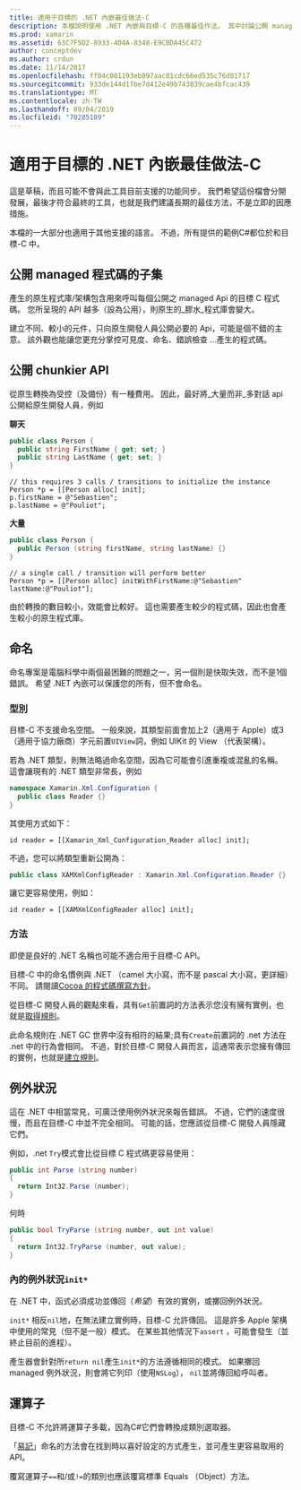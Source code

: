 ```yaml
---
title: 適用于目標的 .NET 內嵌最佳做法-C
description: 本檔說明使用 .NET 內嵌與目標-C 的各種最佳作法。 其中討論公開 managed 程式碼的子集、公開 chunkier API、命名等等。
ms.prod: xamarin
ms.assetid: 63C7F5D2-8933-4D4A-8348-E9CBDA45C472
author: conceptdev
ms.author: crdun
ms.date: 11/14/2017
ms.openlocfilehash: ff04c001193eb897aac81cdc66ed535c76d81717
ms.sourcegitcommit: 933de144d1fbe7d412e49b743839cae4bfcac439
ms.translationtype: MT
ms.contentlocale: zh-TW
ms.lasthandoff: 09/04/2019
ms.locfileid: "70285109"
---
```

# <a name="net-embedding-best-practices-for-objective-c"></a>適用于目標的 .NET 內嵌最佳做法-C

這是草稿，而且可能不會與此工具目前支援的功能同步。 我們希望這份檔會分開發展，最後才符合最終的工具，也就是我們建議長期的最佳方法，不是立即的因應措施。

本檔的一大部分也適用于其他支援的語言。 不過，所有提供的範例C#都位於和目標-C 中。

## <a name="exposing-a-subset-of-the-managed-code"></a>公開 managed 程式碼的子集

產生的原生程式庫/架構包含用來呼叫每個公開之 managed Api 的目標 C 程式碼。 您所呈現的 API 越多（設為公用），則原生的_膠水_程式庫會變大。

建立不同、較小的元件，只向原生開發人員公開必要的 Api，可能是個不錯的主意。 該外觀也能讓您更充分掌控可見度、命名、錯誤檢查 ...產生的程式碼。

## <a name="exposing-a-chunkier-api"></a>公開 chunkier API

從原生轉換為受控（及備份）有一種費用。 因此，最好將_大量而非_多對話 api 公開給原生開發人員，例如

**聊天**

```csharp
public class Person {
  public string FirstName { get; set; }
  public string LastName { get; set; }
}
```

```objc
// this requires 3 calls / transitions to initialize the instance
Person *p = [[Person alloc] init];
p.firstName = @"Sebastien";
p.lastName = @"Pouliot";
```

**大量**

```csharp
public class Person {
  public Person (string firstName, string lastName) {}
}
```

```objc
// a single call / transition will perform better
Person *p = [[Person alloc] initWithFirstName:@"Sebastien" lastName:@"Pouliot"];
```

由於轉換的數目較小，效能會比較好。 這也需要產生較少的程式碼，因此也會產生較小的原生程式庫。

## <a name="naming"></a>命名

命名專案是電腦科學中兩個最困難的問題之一，另一個則是快取失效，而不是1個錯誤。 希望 .NET 內嵌可以保護您的所有，但不會命名。

### <a name="types"></a>型別

目標-C 不支援命名空間。 一般來說，其類型前面會加上2（適用于 Apple）或3（適用于協力廠商）字元前置`UIView`詞，例如 UIKit 的 View （代表架構）。

若為 .NET 類型，則無法略過命名空間，因為它可能會引進重複或混亂的名稱。 這會讓現有的 .NET 類型非常長，例如

```csharp
namespace Xamarin.Xml.Configuration {
  public class Reader {}
}
```

其使用方式如下：

```objc
id reader = [[Xamarin_Xml_Configuration_Reader alloc] init];
```

不過，您可以將類型重新公開為：

```csharp
public class XAMXmlConfigReader : Xamarin.Xml.Configuration.Reader {}
```

讓它更容易使用，例如：

```objc
id reader = [[XAMXmlConfigReader alloc] init];
```

### <a name="methods"></a>方法

即使是良好的 .NET 名稱也可能不適合用于目標-C API。

目標-C 中的命名慣例與 .NET （camel 大小寫，而不是 pascal 大小寫，更詳細）不同。
請閱讀[Cocoa 的程式碼撰寫方針](https://developer.apple.com/library/content/documentation/Cocoa/Conceptual/CodingGuidelines/Articles/NamingMethods.html#//apple_ref/doc/uid/20001282-BCIGIJJF)。

從目標-C 開發人員的觀點來看，具有`Get`前置詞的方法表示您沒有擁有實例，也就是[取得規則](https://developer.apple.com/library/content/documentation/CoreFoundation/Conceptual/CFMemoryMgmt/Concepts/Ownership.html#//apple_ref/doc/uid/20001148-SW1)。

此命名規則在 .NET GC 世界中沒有相符的結果;具有`Create`前置詞的 .net 方法在 .net 中的行為會相同。 不過，對於目標-C 開發人員而言，這通常表示您擁有傳回的實例，也就是[建立規則](https://developer.apple.com/library/content/documentation/CoreFoundation/Conceptual/CFMemoryMgmt/Concepts/Ownership.html#//apple_ref/doc/uid/20001148-103029)。

## <a name="exceptions"></a>例外狀況

這在 .NET 中相當常見，可廣泛使用例外狀況來報告錯誤。 不過，它們的速度很慢，而且在目標-C 中並不完全相同。 可能的話，您應該從目標-C 開發人員隱藏它們。

例如，.net `Try`模式會比從目標 C 程式碼更容易使用：

```csharp
public int Parse (string number)
{
  return Int32.Parse (number);
}
```

何時

```csharp
public bool TryParse (string number, out int value)
{
  return Int32.TryParse (number, out value);
}
```

### <a name="exceptions-inside-init"></a>內的例外狀況`init*`

在 .NET 中，函式必須成功並傳回（_希望_）有效的實例，或擲回例外狀況。

`init*` 相反`nil`地，在無法建立實例時，目標-C 允許傳回。 這是許多 Apple 架構中使用的常見（但不是一般）模式。 在某些其他情況下`assert` ，可能會發生（並終止目前的進程）。

產生器會針對所`return nil`產生`init*`的方法遵循相同的模式。 如果擲回 managed 例外狀況，則會將它列印（使用`NSLog`）， `nil`並將傳回給呼叫者。

## <a name="operators"></a>運算子

目標-C 不允許將運算子多載，因為C#它們會轉換成類別選取器。

「[易記](https://docs.microsoft.com/dotnet/standard/design-guidelines/operator-overloads)」命名的方法會在找到時以喜好設定的方式產生，並可產生更容易取用的 API。

覆寫運算子`==`和/或`!=`的類別也應該覆寫標準 Equals （Object）方法。
